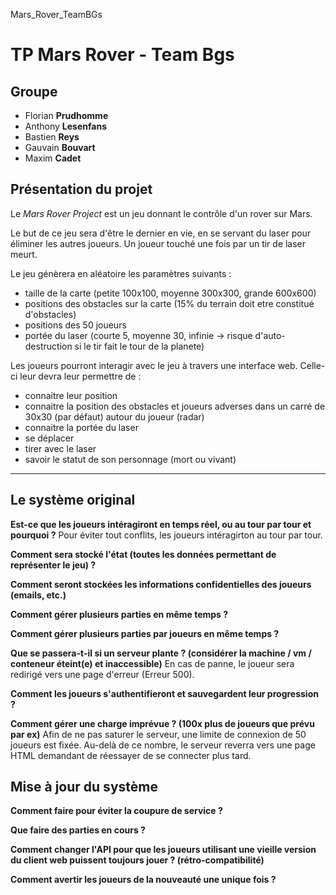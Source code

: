 Mars_Rover_TeamBGs

# TP Mars Rover - Team Bgs


## Groupe



- Florian **Prudhomme**
- Anthony **Lesenfans**
- Bastien **Reys**
- Gauvain **Bouvart**
- Maxim **Cadet**

## Présentation du projet

Le *Mars Rover Project* est un jeu donnant le contrôle d'un rover sur Mars.

Le but de ce jeu sera d'être le dernier en vie, en se servant du laser pour éliminer les autres joueurs. Un joueur touché une fois par un tir de laser meurt.

Le jeu génèrera en aléatoire les paramètres suivants :


- taille de la carte (petite 100x100, moyenne 300x300, grande 600x600)
- positions des obstacles sur la carte (15% du terrain doit etre constitué d'obstacles)
- positions des 50 joueurs
- portée du laser (courte 5, moyenne 30, infinie -> risque d'auto-destruction si le tir fait le tour de la planete)

Les joueurs pourront interagir avec le jeu à travers une interface web.
Celle-ci leur devra leur permettre de :

- connaitre leur position
- connaitre la position des obstacles et joueurs adverses dans un carré de 30x30 (par défaut) autour du joueur (radar)
- connaitre la portée du laser
- se déplacer
- tirer avec le laser
- savoir le statut de son personnage (mort ou vivant)
* * *

## Le système original
**Est-ce que les joueurs intéragiront en temps réel, ou au tour par tour et pourquoi ?**
Pour éviter tout conflits, les joueurs intéragirton au tour par tour. 

**Comment sera stocké l'état (toutes les données permettant de représenter le jeu) ?**

**Comment seront stockées les informations confidentielles des joueurs (emails, etc.)**

**Comment gérer plusieurs parties en même temps ?**

**Comment gérer plusieurs parties par joueurs en même temps ?**

**Que se passera-t-il si un serveur plante ? (considérer la machine / vm / conteneur éteint(e) et inaccessible)**
En cas de panne, le joueur sera redirigé vers une page d'erreur (Erreur 500). 

**Comment les joueurs s'authentifieront et sauvegardent leur progression ?**


**Comment gérer une charge imprévue ? (100x plus de joueurs que prévu par ex)**
Afin de ne pas saturer le serveur, une limite de connexion de 50 joueurs est fixée. Au-delà de ce nombre, le serveur reverra vers une page HTML demandant de réessayer de se connecter plus tard.

## Mise à jour du système 
**Comment faire pour éviter la coupure de service ?**


**Que faire des parties en cours ?**


**Comment changer l'API pour que les joueurs utilisant une vieille version du client web puissent toujours jouer ? (rétro-compatibilité)**


**Comment avertir les joueurs de la nouveauté une unique fois ?**

























